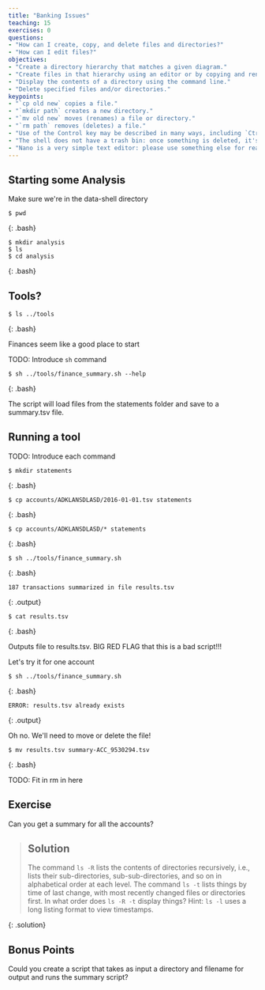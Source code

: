```yaml
---
title: "Banking Issues"
teaching: 15
exercises: 0
questions:
- "How can I create, copy, and delete files and directories?"
- "How can I edit files?"
objectives:
- "Create a directory hierarchy that matches a given diagram."
- "Create files in that hierarchy using an editor or by copying and renaming existing files."
- "Display the contents of a directory using the command line."
- "Delete specified files and/or directories."
keypoints:
- "`cp old new` copies a file."
- "`mkdir path` creates a new directory."
- "`mv old new` moves (renames) a file or directory."
- "`rm path` removes (deletes) a file."
- "Use of the Control key may be described in many ways, including `Ctrl-X`, `Control-X`, and `^X`."
- "The shell does not have a trash bin: once something is deleted, it's really gone."
- "Nano is a very simple text editor: please use something else for real work."
---
```


## Starting some Analysis

Make sure we're in the data-shell directory
~~~
$ pwd
~~~
{: .bash}

~~~
$ mkdir analysis
$ ls
$ cd analysis
~~~
{: .bash}

## Tools?

~~~
$ ls ../tools
~~~
{: .bash}

Finances seem like a good place to start

TODO: Introduce `sh` command

~~~
$ sh ../tools/finance_summary.sh --help
~~~
{: .bash}

The script will load files from the statements folder and save to a summary.tsv file.


## Running a tool

TODO: Introduce each command

~~~
$ mkdir statements
~~~
{: .bash}

~~~
$ cp accounts/ADKLANSDLASD/2016-01-01.tsv statements
~~~
{: .bash}

~~~
$ cp accounts/ADKLANSDLASD/* statements
~~~
{: .bash}

~~~
$ sh ../tools/finance_summary.sh
~~~
{: .bash}

~~~
187 transactions summarized in file results.tsv
~~~
{: .output}

~~~
$ cat results.tsv
~~~
{: .bash}

Outputs file to results.tsv. BIG RED FLAG that this is a bad script!!!

Let's try it for one account
~~~
$ sh ../tools/finance_summary.sh
~~~
{: .bash}

~~~
ERROR: results.tsv already exists
~~~
{: .output}

Oh no. We'll need to move or delete the file!

~~~
$ mv results.tsv summary-ACC_9530294.tsv
~~~
{: .bash}

TODO: Fit in rm in here

## Exercise
Can you get a summary for all the accounts?

> ## Solution
>
> The command `ls -R` lists the contents of directories recursively, i.e., lists
> their sub-directories, sub-sub-directories, and so on in alphabetical order
> at each level. The command `ls -t` lists things by time of last change, with
> most recently changed files or directories first.
> In what order does `ls -R -t` display things? Hint: `ls -l` uses a long listing
> format to view timestamps.
>
{: .solution}

## Bonus Points

Could you create a script that takes as input a directory and filename for output and runs the summary script?
